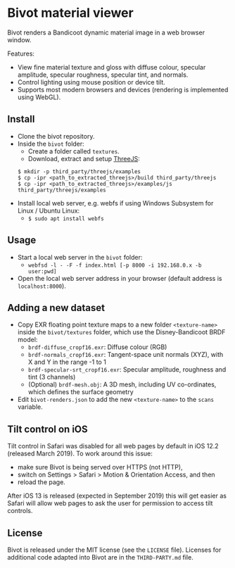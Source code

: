 # Bivot material viewer

Bivot renders a Bandicoot dynamic material image in a web browser window.

Features:
* View fine material texture and gloss with diffuse colour, specular amplitude, specular roughness, specular tint, and normals.
* Control lighting using mouse position or device tilt.
* Supports most modern browsers and devices (rendering is implemented using WebGL).

## Install

* Clone the bivot repository.
* Inside the `bivot` folder:
  * Create a folder called `textures`.
  * Download, extract and setup [ThreeJS](http://threejs.org):
  ```
  $ mkdir -p third_party/threejs/examples
  $ cp -ipr <path_to_extracted_threejs>/build third_party/threejs
  $ cp -ipr <path_to_extracted_threejs>/examples/js third_party/threejs/examples
  ```
* Install local web server, e.g. webfs if using Windows Subsystem for Linux / Ubuntu Linux:
  * `$ sudo apt install webfs`

## Usage

* Start a local web server in the `bivot` folder:
  * `webfsd -l - -F -f index.html [-p 8000 -i 192.168.0.x -b user:pwd]`
* Open the local web server address in your browser (default address is `localhost:8000`).

## Adding a new dataset

* Copy EXR floating point texture maps to a new folder `<texture-name>` inside the `bivot/textures`
  folder, which use the Disney-Bandicoot BRDF model:
  * `brdf-diffuse_cropf16.exr`: Diffuse colour (RGB)
  * `brdf-normals_cropf16.exr`: Tangent-space unit normals (XYZ), with X and Y in the range -1 to 1
  * `brdf-specular-srt_cropf16.exr`: Specular amplitude, roughness and tint (3 channels)
  * (Optional) `brdf-mesh.obj`: A 3D mesh, including UV co-ordinates, which defines the surface geometry
* Edit `bivot-renders.json` to add the new `<texture-name>` to the `scans` variable.

## Tilt control on iOS

Tilt control in Safari was disabled for all web pages by default in iOS 12.2 (released March 2019). To work
around this issue:
* make sure Bivot is being served over HTTPS (not HTTP),
* switch on Settings > Safari > Motion & Orientation Access, and then
* reload the page.

After iOS 13 is released (expected in September 2019) this will get easier as Safari will allow web pages to
ask the user for permission to access tilt controls.

## License

Bivot is released under the MIT license (see the `LICENSE` file). Licenses for additional code adapted into
Bivot are in the `THIRD-PARTY.md` file.
